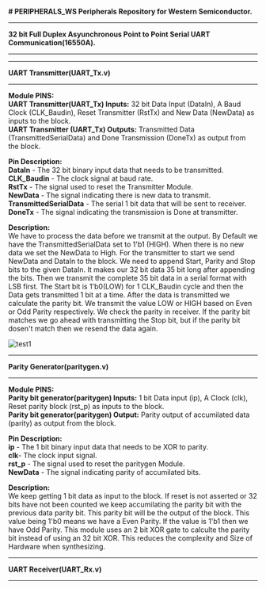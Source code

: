 **# PERIPHERALS_WS
Peripherals Repository for Western Semiconductor.**
*********************************************************************************************************************************************************************************************************************************
**32 bit Full Duplex Asyunchronous Point to Point Serial UART Communication(16550A).**
*********************************************************************************************************************************************************************************************************************************

*********************************************************************************************************************************************************************************************************************************
**UART Transmitter(UART_Tx.v)**
*********************************************************************************************************************************************************************************************************************************
**Module PINS:** </br>
**UART Transmitter(UART_Tx) Inputs:** 32 bit Data Input (DataIn), A Baud Clock (CLK_Baudin), Reset Transmitter (RstTx) and New Data (NewData) as inputs to the block. </br>
**UART Transmitter (UART_Tx) Outputs:** Transmitted Data (TransmittedSerialData) and Done Transmission (DoneTx) as output from the block. </br>

**Pin Description:**  </br>
**DataIn** - The 32 bit binary input data that needs to be transmitted. </br>
**CLK_Baudin** - The clock signal at baud rate. </br>
**RstTx** - The signal used to reset the Transmitter Module. </br>
**NewData** - The signal indicating there is new data to transmit. </br>
**TransmittedSerialData** - The serial 1 bit data that will be sent to receiver. </br>
**DoneTx** - The signal indicating the transmission is Done at transmitter. </br>

**Description:**  </br>
We have to process the data before we transmit at the output.
By Default we have the TransmittedSerialData set to 1'b1 (HIGH).
When there is no new data we set the NewData to High. For the transmitter to start we send NewData and DataIn to the block. 
We need to append Start, Parity and Stop bits to the given DataIn. It makes our 32 bit data 35 bit long after appending the bits.
Then we transmit the complete 35 bit data in a serial format with LSB first.
The Start bit is 1'b0(LOW) for 1 CLK_Baudin cycle and then the Data gets transmitted 1 bit at a time. After the data is transmitted we calculate the parity bit. We transmit the value LOW or HIGH based on Even or Odd Parity respectively. We check the parity in receiver.
If the parity bit matches we go ahead with transmitting the Stop bit, but if the parity bit dosen't match then we resend the data again.

![test1](https://github.com/user-attachments/assets/0f29a2e7-acc4-4474-b537-c6eb1aeb6ca0)



*********************************************************************************************************************************************************************************************************************************
**Parity Generator(paritygen.v)**
*********************************************************************************************************************************************************************************************************************************
**Module PINS:**  </br>
**Parity bit generator(paritygen) Inputs:** 1 bit Data input (ip), A Clock (clk), Reset parity block (rst_p) as inputs to the block. </br>
**Parity bit generator(paritygen) Output:** Parity output of accumilated data (parity) as output from the block. </br>

**Pin Description:**  </br>
**ip** - The 1 bit binary input data that needs to be XOR to parity. </br>
**clk**- The clock input signal. </br>
**rst_p** - The signal used to reset the paritygen Module. </br>
**NewData** - The signal indicating parity of accumilated bits. </br>

**Description:** </br>
We keep getting 1 bit data as input to the block. 
If reset is not asserted or 32 bits have not been counted we keep accumilating the parity bit with the previous data parity bit. This parity bit will be the output of the block.
This value being 1'b0 means we have a Even Parity. 
If the value is 1'b1 then we have Odd Parity.
This module uses an 2 bit XOR gate to calculte the parity bit instead of using an 32 bit XOR. This reduces the complexity and Size of Hardware when synthesizing. 
*********************************************************************************************************************************************************************************************************************************
**UART Receiver(UART_Rx.v)**
*********************************************************************************************************************************************************************************************************************************



